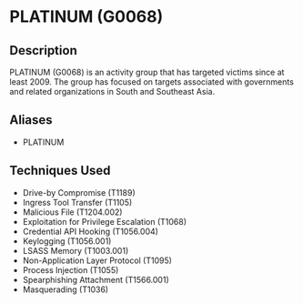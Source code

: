 # PLATINUM (G0068)

## Description
PLATINUM (G0068) is an activity group that has targeted victims since at least 2009. The group has focused on targets associated with governments and related organizations in South and Southeast Asia. 

## Aliases
- PLATINUM

## Techniques Used
- Drive-by Compromise (T1189)
- Ingress Tool Transfer (T1105)
- Malicious File (T1204.002)
- Exploitation for Privilege Escalation (T1068)
- Credential API Hooking (T1056.004)
- Keylogging (T1056.001)
- LSASS Memory (T1003.001)
- Non-Application Layer Protocol (T1095)
- Process Injection (T1055)
- Spearphishing Attachment (T1566.001)
- Masquerading (T1036)
